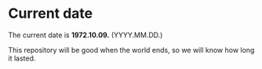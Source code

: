 # Current date

The current date is **1972.10.09.** (YYYY.MM.DD.)

This repository will be good when the world ends, so we will know how long it lasted.